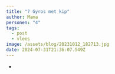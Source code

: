 ```yaml
---
title: "? Gyros met kip"
author: Mama
personen: "4"
tags:
  - post
  - vlees
image: /assets/blog/20231012_182713.jpg
date: 2024-07-31T21:36:07.549Z
---
```

- 